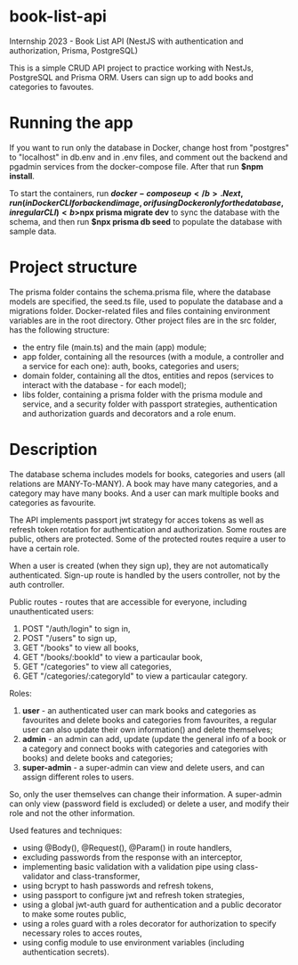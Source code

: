 # book-list-api
Internship 2023 - Book List API (NestJS with authentication and authorization, Prisma, PostgreSQL)

This is a simple CRUD API project to practice working with NestJs, PostgreSQL and Prisma ORM. Users can sign up to add books and categories to favoutes.

# Running the app

If you want to run only the database in Docker, change host from "postgres" to "localhost" in db.env and in .env files, and comment out the backend and pgadmin services from the docker-compose file. After that run <b>$npm install</b>.

To start the containers, run <b>$docker-compose up</b>. Next, run (in Docker CLI for backend image, or if using Docker only for the database, in regular CLI) <b>$npx prisma migrate dev</b> to sync the database with the schema, and then run <b>$npx prisma db seed</b> to populate the database with sample data.

# Project structure

The prisma folder contains the schema.prisma file, where the database models are specified, the seed.ts file, used to populate the database and a migrations folder. Docker-related files and files containing environment variables are in the root directory. Other project files are in the src folder, has the following structure:
- the entry file (main.ts) and the main (app) module;
- app folder, containing all the resources (with a module, a controller and a service for each one): auth, books, categories and users;
- domain folder, containing all the dtos, entities and repos (services to interact with the database - for each model);
- libs folder, containing a prisma folder with the prisma module and service, and a security folder with passport strategies, authentication and authorization guards and decorators and a role enum. 

# Description

The database schema includes models for books, categories and users (all relations are MANY-To-MANY). A book may have many categories, and a category may have many books. And a user can mark multiple books and categories as favourite. 

The API implements passport jwt strategy for acces tokens as well as refresh token rotation for authentication and authorization. Some routes are public, others are protected. Some of the protected routes require a user to have a certain role. 

When a user is created (when they sign up), they are not automatically authenticated. Sign-up route is handled by the users controller, not by the auth controller.

Public routes - routes that are accessible for everyone, including unauthenticated users:
1. POST "/auth/login" to sign in, 
2. POST "/users" to sign up, 
3. GET "/books" to view all books,
4. GET "/books/:bookId" to view a particaular book,
5. GET "/categories" to view all categories,
6. GET "/categories/:categoryId" to view a particaular category.

Roles:
1. <b>user</b> - an authenticated user can mark books and categories as favourites and delete books and categories from favourites, a regular user can also update their own information() and delete themselves;
2. <b>admin</b> - an admin can add, update (update the general info of a book or a category and connect books with categories and categories with books) and delete books and categories;
3. <b>super-admin</b> - a super-admin can view and delete users, and can assign different roles to users.

So, only the user themselves can change their information. A super-admin can only view (password field is excluded) or delete a user, and modify their role and not the other information.

Used features and techniques:
- using @Body(), @Request(), @Param() in route handlers,
- excluding passwords from the response with an interceptor,
- implementing basic validation with a validation pipe using class-validator and class-transformer,
- using bcrypt to hash passwords and refresh tokens,
- using passport to configure jwt and refresh token strategies,
- using a global jwt-auth guard for authentication and a public decorator to make some routes public,
- using a roles guard with a roles decorator for authorization to specify necessary roles to acces routes,
- using config module to use environment variables (including authentication secrets).